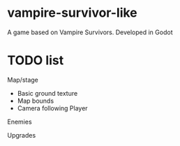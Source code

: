 # vampire-survivor-like
A game based on Vampire Survivors. Developed in Godot

# TODO list

Map/stage
- Basic ground texture
- Map bounds
- Camera following Player

Enemies

Upgrades

